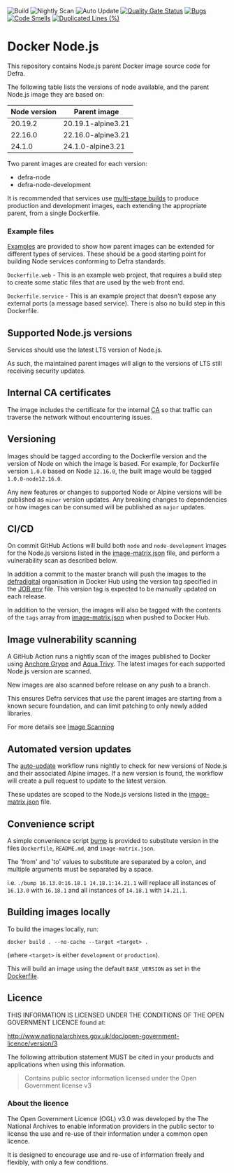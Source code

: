 ![Build](https://github.com/defra/defra-docker-node/actions/workflows/build-scan-push.yml/badge.svg)
![Nightly Scan](https://github.com/defra/defra-docker-node/actions/workflows/nightly-scan.yml/badge.svg)
![Auto Update](https://github.com/defra/defra-docker-node/actions/workflows/auto-update.yml/badge.svg)
[![Quality Gate Status](https://sonarcloud.io/api/project_badges/measure?project=DEFRA_defra-docker-node&metric=alert_status)](https://sonarcloud.io/summary/new_code?id=DEFRA_defra-docker-node)
[![Bugs](https://sonarcloud.io/api/project_badges/measure?project=DEFRA_defra-docker-node&metric=bugs)](https://sonarcloud.io/summary/new_code?id=DEFRA_defra-docker-node)
[![Code Smells](https://sonarcloud.io/api/project_badges/measure?project=DEFRA_defra-docker-node&metric=code_smells)](https://sonarcloud.io/summary/new_code?id=DEFRA_defra-docker-node)
[![Duplicated Lines (%)](https://sonarcloud.io/api/project_badges/measure?project=DEFRA_defra-docker-node&metric=duplicated_lines_density)](https://sonarcloud.io/summary/new_code?id=DEFRA_defra-docker-node)

# Docker Node.js

This repository contains Node.js parent Docker image source code for Defra.

The following table lists the versions of node available, and the parent Node.js image they are based on:

| Node version  | Parent image       |
| ------------- | -----------------  |
| 20.19.2       | 20.19.1-alpine3.21 |
| 22.16.0       | 22.16.0-alpine3.21 |
| 24.1.0       | 24.1.0-alpine3.21 |

Two parent images are created for each version:

- defra-node
- defra-node-development

It is recommended that services use [multi-stage builds](https://docs.docker.com/develop/develop-images/multistage-build) to produce production and development images, each extending the appropriate parent, from a single Dockerfile.

### Example files

[Examples](https://github.com/DEFRA/defra-docker-node/tree/master/examples) are provided to show how parent images can be extended for different types of services. These should be a good starting point for building Node services conforming to Defra standards.

`Dockerfile.web` - This is an example web project, that requires a build step to create some static files that are used by the web front end.

`Dockerfile.service` - This is an example project that doesn't expose any external ports (a message based service). There is also no build step in this Dockerfile.

## Supported Node.js versions

Services should use the latest LTS version of Node.js.

As such, the maintained parent images will align to the versions of LTS still receiving security updates.

## Internal CA certificates

The image includes the certificate for the internal [CA](https://en.wikipedia.org/wiki/Certificate_authority) so that traffic can traverse the network without encountering issues.

## Versioning

Images should be tagged according to the Dockerfile version and the version of Node on which the image is based. For example, for Dockerfile version `1.0.0` based on Node `12.16.0`, the built image would be tagged `1.0.0-node12.16.0`.

Any new features or changes to supported Node or Alpine versions will be published as `minor` version updates.  Any breaking changes to dependencies or how images can be consumed will be published as `major` updates.

## CI/CD

On commit GitHub Actions will build both `node` and `node-development` images for the Node.js versions listed in the [image-matrix.json](image-matrix.json) file, and perform a vulnerability scan as described below.

In addition a commit to the master branch will push the images to the [defradigital](https://hub.docker.com/u/defradigital) organisation in Docker Hub using the version tag specified in the [JOB.env](JOB.env) file. This version tag is expected to be manually updated on each release.

In addition to the version, the images will also be tagged with the contents of the `tags` array from [image-matrix.json](image-matrix.json) when pushed to Docker Hub.

## Image vulnerability scanning

A GitHub Action runs a nightly scan of the images published to Docker using [Anchore Grype](https://github.com/anchore/grype/) and [Aqua Trivy](https://www.aquasec.com/products/trivy/). The latest images for each supported Node.js version are scanned.

New images are also scanned before release on any push to a branch.

This ensures Defra services that use the parent images are starting from a known secure foundation, and can limit patching to only newly added libraries.

For more details see [Image Scanning](IMAGE_SCANNING.md)

## Automated version updates

The [auto-update](/.github/workflows/auto-update.yml) workflow runs nightly to check for new versions of Node.js and their associated Alpine images. If a new version is found, the workflow will create a pull request to update to the latest version.

These updates are scoped to the Node.js versions listed in the [image-matrix.json](image-matrix.json) file.

## Convenience script

A simple convenience script [bump](./bump) is provided to substitute version in the files `Dockerfile`, `README.md`, and `image-matrix.json`.

The 'from' and 'to' values to substitute are separated by a colon, and multiple arguments must be separated by a space.

i.e. `./bump 16.13.0:16.18.1 14.18.1:14.21.1` will replace all instances of `16.13.0` with `16.18.1` and all instances of `14.18.1` with `14.21.1`.

## Building images locally

To build the images locally, run:
```
docker build . --no-cache --target <target> .
```
(where `<target>` is either `development` or `production`).

This will build an image using the default `BASE_VERSION` as set in the [Dockerfile](Dockerfile).

## Licence

THIS INFORMATION IS LICENSED UNDER THE CONDITIONS OF THE OPEN GOVERNMENT LICENCE found at:

<http://www.nationalarchives.gov.uk/doc/open-government-licence/version/3>

The following attribution statement MUST be cited in your products and applications when using this information.

> Contains public sector information licensed under the Open Government license v3

### About the licence

The Open Government Licence (OGL) v3.0 was developed by the The National Archives to enable information providers in the public sector to license the use and re-use of their information under a common open licence.

It is designed to encourage use and re-use of information freely and flexibly, with only a few conditions.
